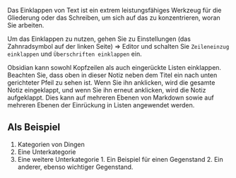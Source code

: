 Das Einklappen von Text ist ein extrem leistungsfähiges Werkzeug für die Gliederung oder das Schreiben, um sich auf das zu konzentrieren, woran Sie arbeiten.

Um das Einklappen zu nutzen, gehen Sie zu Einstellungen (das Zahnradsymbol auf der linken Seite) => Editor und schalten Sie `Zeileneinzug einklappen` und `Überschriften einklappen` ein.

Obsidian kann sowohl Kopfzeilen als auch eingerückte Listen einklappen. Beachten Sie, dass oben in dieser Notiz neben dem Titel ein nach unten gerichteter Pfeil zu sehen ist. Wenn Sie ihn anklicken, wird die gesamte Notiz eingeklappt, und wenn Sie ihn erneut anklicken, wird die Notiz aufgeklappt. Dies kann auf mehreren Ebenen von Markdown sowie auf mehreren Ebenen der Einrückung in Listen angewendet werden.

## Als Beispiel

1. Kategorien von Dingen 
  1. Eine Unterkategorie 
  2. Eine weitere Unterkategorie 
    1. Ein Beispiel für einen Gegenstand 
    2. Ein anderer, ebenso wichtiger Gegenstand.